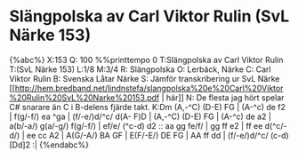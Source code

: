 # Slängpolska av Carl Viktor Rulin (SvL Närke 153)

{%abc%}
X:153
Q: 100
%%printtempo 0
T:Slängpolska av Carl Viktor Rulin
T:(SvL Närke 153)
L:1/8
M:3/4
R: Slängpolska
O: Lerbäck, Närke
C: Carl Viktor Rulin
B: Svenska Låtar Närke
S: Jämför transkribering ur SvL Närke [[http://hem.bredband.net/lindnstefa/slangpolska%20e%20Carl%20Viktor%20Rulin%20SvL%20Narke%20153.pdf | här]]
N: De flesta jag hört spelar C# snarare än C i B-delens fjärde takt.
K:Dm
(A,-^C) (D-E) FG | (A-^c) de f2 | f(g/-f/) ea ^ga | (f/-e/)d/^c/ d(A- F)D | 
(A,-^C) (D-E) FG | (A-^c) de a2 | a(b/-a/) g(a/-g/) f(g/-f/) | ef/e/ (^c-d) d2 ::
aa gg fe/f/ | gg ff e2 | ff ee d(^c/-d/) | ee cc A2 |
A(G/-A/) BA GF | E(F/-E/) DE FG | AA ff dd | (f/-e/)d/^c/ (c-d) [Dd]2 :| 
{%endabc%}

